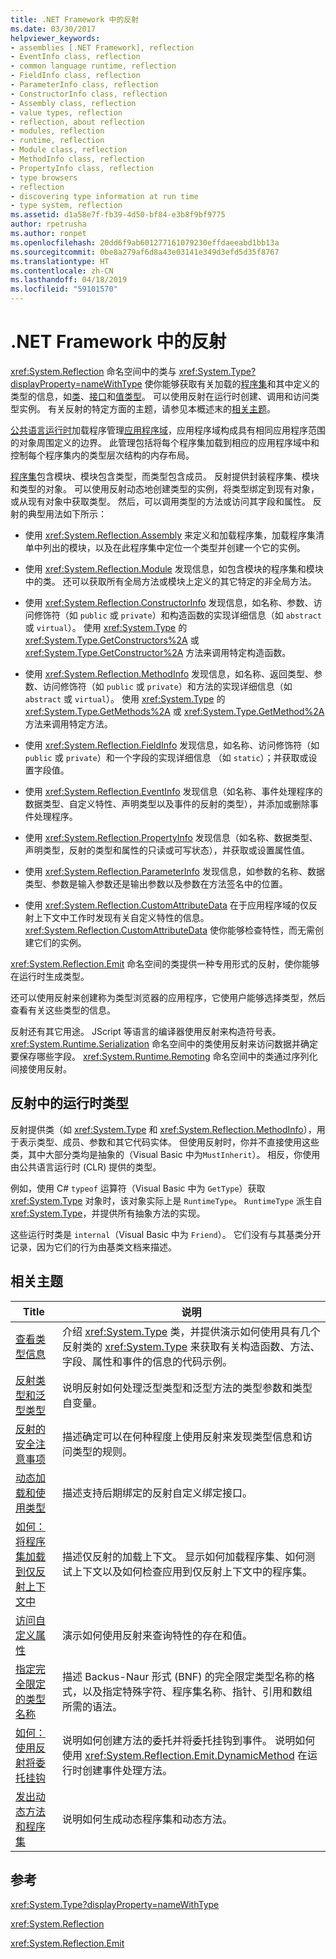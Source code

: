 ```yaml
---
title: .NET Framework 中的反射
ms.date: 03/30/2017
helpviewer_keywords:
- assemblies [.NET Framework], reflection
- EventInfo class, reflection
- common language runtime, reflection
- FieldInfo class, reflection
- ParameterInfo class, reflection
- ConstructorInfo class, reflection
- Assembly class, reflection
- value types, reflection
- reflection, about reflection
- modules, reflection
- runtime, reflection
- Module class, reflection
- MethodInfo class, reflection
- PropertyInfo class, reflection
- type browsers
- reflection
- discovering type information at run time
- type system, reflection
ms.assetid: d1a58e7f-fb39-4d50-bf84-e3b8f9bf9775
author: rpetrusha
ms.author: ronpet
ms.openlocfilehash: 20dd6f9ab601277161079230effdaeeabd1bb13a
ms.sourcegitcommit: 0be8a279af6d8a43e03141e349d3efd5d35f8767
ms.translationtype: HT
ms.contentlocale: zh-CN
ms.lasthandoff: 04/18/2019
ms.locfileid: "59101570"
---
```

# <a name="reflection-in-the-net-framework"></a>.NET Framework 中的反射
<xref:System.Reflection> 命名空间中的类与 <xref:System.Type?displayProperty=nameWithType> 使你能够获取有关加载的[程序集](../app-domains/assemblies-in-the-common-language-runtime.md)和其中定义的类型的信息，如[类](../../standard/base-types/common-type-system.md#classes)、[接口](../../standard/base-types/common-type-system.md#interfaces)和[值类型](../../csharp/language-reference/keywords/value-types.md)。 可以使用反射在运行时创建、调用和访问类型实例。 有关反射的特定方面的主题，请参见本概述末的[相关主题](#related_topics)。
  
 [公共语言运行时](../../../docs/standard/clr.md)加载程序管理[应用程序域](../../../docs/framework/app-domains/application-domains.md)，应用程序域构成具有相同应用程序范围的对象周围定义的边界。 此管理包括将每个程序集加载到相应的应用程序域中和控制每个程序集内的类型层次结构的内存布局。  
  
 [程序集](../../../docs/framework/app-domains/assemblies-in-the-common-language-runtime.md)包含模块、模块包含类型，而类型包含成员。 反射提供封装程序集、模块和类型的对象。 可以使用反射动态地创建类型的实例，将类型绑定到现有对象，或从现有对象中获取类型。 然后，可以调用类型的方法或访问其字段和属性。 反射的典型用法如下所示：  
  
-   使用 <xref:System.Reflection.Assembly> 来定义和加载程序集，加载程序集清单中列出的模块，以及在此程序集中定位一个类型并创建一个它的实例。  
  
-   使用 <xref:System.Reflection.Module> 发现信息，如包含模块的程序集和模块中的类。 还可以获取所有全局方法或模块上定义的其它特定的非全局方法。  
  
-   使用 <xref:System.Reflection.ConstructorInfo> 发现信息，如名称、参数、访问修饰符（如 `public` 或 `private`）和构造函数的实现详细信息（如 `abstract` 或 `virtual`）。 使用 <xref:System.Type> 的 <xref:System.Type.GetConstructors%2A> 或 <xref:System.Type.GetConstructor%2A> 方法来调用特定构造函数。  
  
-   使用 <xref:System.Reflection.MethodInfo> 发现信息，如名称、返回类型、参数、访问修饰符（如 `public` 或 `private`）和方法的实现详细信息（如 `abstract` 或 `virtual`）。 使用 <xref:System.Type> 的 <xref:System.Type.GetMethods%2A> 或 <xref:System.Type.GetMethod%2A> 方法来调用特定方法。  
  
-   使用 <xref:System.Reflection.FieldInfo> 发现信息，如名称、访问修饰符（如 `public` 或 `private`）和一个字段的实现详细信息 （如 `static`）；并获取或设置字段值。  
  
-   使用 <xref:System.Reflection.EventInfo> 发现信息（如名称、事件处理程序的数据类型、自定义特性、声明类型以及事件的反射的类型），并添加或删除事件处理程序。  
  
-   使用 <xref:System.Reflection.PropertyInfo> 发现信息（如名称、数据类型、声明类型，反射的类型和属性的只读或可写状态），并获取或设置属性值。  
  
-   使用 <xref:System.Reflection.ParameterInfo> 发现信息，如参数的名称、数据类型、参数是输入参数还是输出参数以及参数在方法签名中的位置。  
  
-   使用 <xref:System.Reflection.CustomAttributeData> 在于应用程序域的仅反射上下文中工作时发现有关自定义特性的信息。 <xref:System.Reflection.CustomAttributeData> 使你能够检查特性，而无需创建它们的实例。  
  
 <xref:System.Reflection.Emit> 命名空间的类提供一种专用形式的反射，使你能够在运行时生成类型。  
  
 还可以使用反射来创建称为类型浏览器的应用程序，它使用户能够选择类型，然后查看有关这些类型的信息。  
  
 反射还有其它用途。 JScript 等语言的编译器使用反射来构造符号表。 <xref:System.Runtime.Serialization> 命名空间中的类使用反射来访问数据并确定要保存哪些字段。 <xref:System.Runtime.Remoting> 命名空间中的类通过序列化间接使用反射。  
  
## <a name="runtime-types-in-reflection"></a>反射中的运行时类型  
 反射提供类（如 <xref:System.Type> 和 <xref:System.Reflection.MethodInfo>），用于表示类型、成员、参数和其它代码实体。 但使用反射时，你并不直接使用这些类，其中大部分类均是抽象的（Visual Basic 中为`MustInherit`）。 相反，你使用由公共语言运行时 (CLR) 提供的类型。  
  
 例如，使用 C# `typeof` 运算符（Visual Basic 中为 `GetType`）获取 <xref:System.Type> 对象时，该对象实际上是 `RuntimeType`。 `RuntimeType` 派生自 <xref:System.Type>，并提供所有抽象方法的实现。  
  
 这些运行时类是 `internal`（Visual Basic 中为 `Friend`）。 它们没有与其基类分开记录，因为它们的行为由基类文档来描述。  
  
<a name="related_topics"></a>   
## <a name="related-topics"></a>相关主题  
  
|Title|说明|  
|-----------|-----------------|  
|[查看类型信息](../../../docs/framework/reflection-and-codedom/viewing-type-information.md)|介绍 <xref:System.Type> 类，并提供演示如何使用具有几个反射类的 <xref:System.Type> 来获取有关构造函数、方法、字段、属性和事件的信息的代码示例。|  
|[反射类型和泛型类型](../../../docs/framework/reflection-and-codedom/reflection-and-generic-types.md)|说明反射如何处理泛型类型和泛型方法的类型参数和类型自变量。|  
|[反射的安全注意事项](../../../docs/framework/reflection-and-codedom/security-considerations-for-reflection.md)|描述确定可以在何种程度上使用反射来发现类型信息和访问类型的规则。|  
|[动态加载和使用类型](../../../docs/framework/reflection-and-codedom/dynamically-loading-and-using-types.md)|描述支持后期绑定的反射自定义绑定接口。|  
|[如何：将程序集加载到仅反射上下文中](../../../docs/framework/reflection-and-codedom/how-to-load-assemblies-into-the-reflection-only-context.md)|描述仅反射的加载上下文。 显示如何加载程序集、如何测试上下文以及如何检查应用到仅反射上下文中的程序集。|  
|[访问自定义属性](../../../docs/framework/reflection-and-codedom/accessing-custom-attributes.md)|演示如何使用反射来查询特性的存在和值。|  
|[指定完全限定的类型名称](../../../docs/framework/reflection-and-codedom/specifying-fully-qualified-type-names.md)|描述 Backus-Naur 形式 (BNF) 的完全限定类型名称的格式，以及指定特殊字符、程序集名称、指针、引用和数组所需的语法。|  
|[如何：使用反射将委托挂钩](../../../docs/framework/reflection-and-codedom/how-to-hook-up-a-delegate-using-reflection.md)|说明如何创建方法的委托并将委托挂钩到事件。 说明如何使用 <xref:System.Reflection.Emit.DynamicMethod> 在运行时创建事件处理方法。|  
|[发出动态方法和程序集](../../../docs/framework/reflection-and-codedom/emitting-dynamic-methods-and-assemblies.md)|说明如何生成动态程序集和动态方法。|  
  
## <a name="reference"></a>参考  
 <xref:System.Type?displayProperty=nameWithType>  
  
 <xref:System.Reflection>  
  
 <xref:System.Reflection.Emit>  
